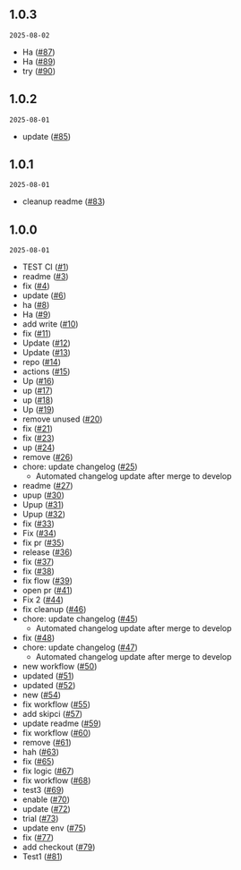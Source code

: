 ## 1.0.3

`2025-08-02`

- Ha ([#87](https://github.com/Dingdash/test-ci/pull/87))
- Ha ([#89](https://github.com/Dingdash/test-ci/pull/89))
- try ([#90](https://github.com/Dingdash/test-ci/pull/90))

## 1.0.2

`2025-08-01`

- update ([#85](https://github.com/Dingdash/test-ci/pull/85))

## 1.0.1

`2025-08-01`

- cleanup readme ([#83](https://github.com/Dingdash/test-ci/pull/83))

## 1.0.0

`2025-08-01`

- TEST CI ([#1](https://github.com/Dingdash/test-ci/pull/1))
- readme ([#3](https://github.com/Dingdash/test-ci/pull/3))
- fix ([#4](https://github.com/Dingdash/test-ci/pull/4))
- update ([#6](https://github.com/Dingdash/test-ci/pull/6))
- ha ([#8](https://github.com/Dingdash/test-ci/pull/8))
- Ha ([#9](https://github.com/Dingdash/test-ci/pull/9))
- add write ([#10](https://github.com/Dingdash/test-ci/pull/10))
- fix ([#11](https://github.com/Dingdash/test-ci/pull/11))
- Update ([#12](https://github.com/Dingdash/test-ci/pull/12))
- Update ([#13](https://github.com/Dingdash/test-ci/pull/13))
- repo ([#14](https://github.com/Dingdash/test-ci/pull/14))
- actions ([#15](https://github.com/Dingdash/test-ci/pull/15))
- Up ([#16](https://github.com/Dingdash/test-ci/pull/16))
- up ([#17](https://github.com/Dingdash/test-ci/pull/17))
- up ([#18](https://github.com/Dingdash/test-ci/pull/18))
- Up ([#19](https://github.com/Dingdash/test-ci/pull/19))
- remove unused ([#20](https://github.com/Dingdash/test-ci/pull/20))
- fix ([#21](https://github.com/Dingdash/test-ci/pull/21))
- fix ([#23](https://github.com/Dingdash/test-ci/pull/23))
- up ([#24](https://github.com/Dingdash/test-ci/pull/24))
- remove ([#26](https://github.com/Dingdash/test-ci/pull/26))
- chore: update changelog ([#25](https://github.com/Dingdash/test-ci/pull/25))
    - Automated changelog update after merge to develop
- readme ([#27](https://github.com/Dingdash/test-ci/pull/27))
- upup ([#30](https://github.com/Dingdash/test-ci/pull/30))
- Upup ([#31](https://github.com/Dingdash/test-ci/pull/31))
- Upup ([#32](https://github.com/Dingdash/test-ci/pull/32))
- fix ([#33](https://github.com/Dingdash/test-ci/pull/33))
- Fix ([#34](https://github.com/Dingdash/test-ci/pull/34))
- fix pr ([#35](https://github.com/Dingdash/test-ci/pull/35))
- release ([#36](https://github.com/Dingdash/test-ci/pull/36))
- fix ([#37](https://github.com/Dingdash/test-ci/pull/37))
- fix ([#38](https://github.com/Dingdash/test-ci/pull/38))
- fix flow ([#39](https://github.com/Dingdash/test-ci/pull/39))
- open pr ([#41](https://github.com/Dingdash/test-ci/pull/41))
- Fix 2 ([#44](https://github.com/Dingdash/test-ci/pull/44))
- fix cleanup ([#46](https://github.com/Dingdash/test-ci/pull/46))
- chore: update changelog ([#45](https://github.com/Dingdash/test-ci/pull/45))
    - Automated changelog update after merge to develop
- fix ([#48](https://github.com/Dingdash/test-ci/pull/48))
- chore: update changelog ([#47](https://github.com/Dingdash/test-ci/pull/47))
    - Automated changelog update after merge to develop
- new workflow ([#50](https://github.com/Dingdash/test-ci/pull/50))
- updated ([#51](https://github.com/Dingdash/test-ci/pull/51))
- updated ([#52](https://github.com/Dingdash/test-ci/pull/52))
- new ([#54](https://github.com/Dingdash/test-ci/pull/54))
- fix workflow ([#55](https://github.com/Dingdash/test-ci/pull/55))
- add skipci ([#57](https://github.com/Dingdash/test-ci/pull/57))
- update readme ([#59](https://github.com/Dingdash/test-ci/pull/59))
- fix workflow ([#60](https://github.com/Dingdash/test-ci/pull/60))
- remove ([#61](https://github.com/Dingdash/test-ci/pull/61))
- hah ([#63](https://github.com/Dingdash/test-ci/pull/63))
- fix ([#65](https://github.com/Dingdash/test-ci/pull/65))
- fix logic ([#67](https://github.com/Dingdash/test-ci/pull/67))
- fix workflow ([#68](https://github.com/Dingdash/test-ci/pull/68))
- test3 ([#69](https://github.com/Dingdash/test-ci/pull/69))
- enable ([#70](https://github.com/Dingdash/test-ci/pull/70))
- update ([#72](https://github.com/Dingdash/test-ci/pull/72))
- trial ([#73](https://github.com/Dingdash/test-ci/pull/73))
- update env ([#75](https://github.com/Dingdash/test-ci/pull/75))
- fix ([#77](https://github.com/Dingdash/test-ci/pull/77))
- add checkout ([#79](https://github.com/Dingdash/test-ci/pull/79))
- Test1 ([#81](https://github.com/Dingdash/test-ci/pull/81))

